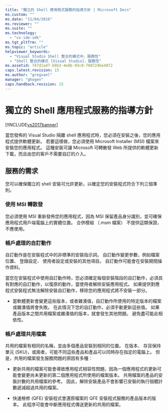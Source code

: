 ```yaml
---
title: "獨立的 Shell 應用程式服務的指導方針 | Microsoft Docs"
ms.custom: ""
ms.date: "11/04/2016"
ms.reviewer: ""
ms.suite: ""
ms.technology: 
  - "vs-ide-sdk"
ms.tgt_pltfrm: ""
ms.topic: "article"
helpviewer_keywords: 
  - "Visual Studio Shell 整合的模式中，服務性"
  - "Shell 整合的模式 [Visual Studio]，服務性"
ms.assetid: 747d1a47-b8b3-4e8b-93c0-768724be48f2
caps.latest.revision: 15
ms.author: "gregvanl"
manager: "ghogen"
caps.handback.revision: 15
---
```

# 獨立的 Shell 應用程式服務的指導方針
[!INCLUDE[vs2017banner](../code-quality/includes/vs2017banner.md)]

當您發佈的 Visual Studio 隔離 shell 應用程式時，您必須在安裝之後，您的應用程式提供軟體更新。 若要這樣做，您必須使用 Microsoft Installer \(MSI\) 檔案來安裝您的應用程式。 這種安裝可讓 Microsoft 可轉散發 Web 所提供的軟體更新下載，而且由您的客戶不需要自訂的介入。  
  
## 服務的需求  
 您可以確保獨立的 shell 安裝可允許更新，以確定您的安裝程式符合下列三個準則。  
  
### 使用 MSI 轉散發  
 您必須使用 MSI 重新發佈您的應用程式，因為 MSI 保留產品身分識別，並可確保應用程式用戶端電腦上的實體位置。 合併模組 （.msm 檔案） 不提供這類保證，不應使用。  
  
### 帳戶處理的自訂動作  
 自訂動作是在安裝程式中的非標準的安裝指示詞。 自訂動作變更參數，例如檔案位置、 登錄設定、 使用者設定或安裝的其他項目。 自訂動作可能會在安裝期間操作資料。  
  
 當您在安裝程式中使用自訂動作時，您必須確定每個安裝階段的自訂動作，必須具有對應的自訂動作，以復原的動作，當使用者解除安裝應用程式。 如果提供對應程式安裝程式無法解除安裝自訂動作，移除您的應用程式將不安裝一部分。  
  
-   當軟體更新會變更這些版本，或者雜湊值，自訂動作所使用的特定版本的檔案或雜湊值將會失敗。 在此情況下您的自訂動作，必須手動更新這些值。 如果產品版本之間共用檔案或雜湊值的版本，就會發生其他問題。 避免盡可能此相依性。  
  
### 帳戶處理共用檔案  
 共用的檔案有相同的名稱，並由多個產品安裝到相同的位置。 在版本、 存貨保持單元 \(SKU\)，或兩者，可能不同這些產品和產品可以同時存在指定的電腦上。 但是，共用的檔案發生服務問題的原因有多種︰  
  
-   更新共用的檔案可能會導致應用程式相容性問題，因為一個應用程式的更新可能會變更尚未更新的第二個應用程式所使用的檔案版本。 共用檔案的產品的安裝計數的共用檔案的參考。 因此，解除安裝產品不會影響已安裝的執行個體計數遞減超過共用的檔案。  
  
-   快速檢修 \(QFE\) 安裝程式會還原檔案的 QFE 安裝程式服務的產品版本的版本。 此程序可能會中斷應用程式傳送更新的共用的檔案。